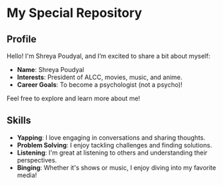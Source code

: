 # My Special Repository

## Profile

Hello! I'm Shreya Poudyal, and I’m excited to share a bit about myself:

- **Name**: Shreya Poudyal
- **Interests**: President of ALCC, movies, music, and anime.
- **Career Goals**: To become a psychologist (not a psycho)!

Feel free to explore and learn more about me!

## Skills

- **Yapping**: I love engaging in conversations and sharing thoughts.
- **Problem Solving**: I enjoy tackling challenges and finding solutions.
- **Listening**: I'm great at listening to others and understanding their perspectives.
- **Binging**: Whether it's shows or music, I enjoy diving into my favorite media!

